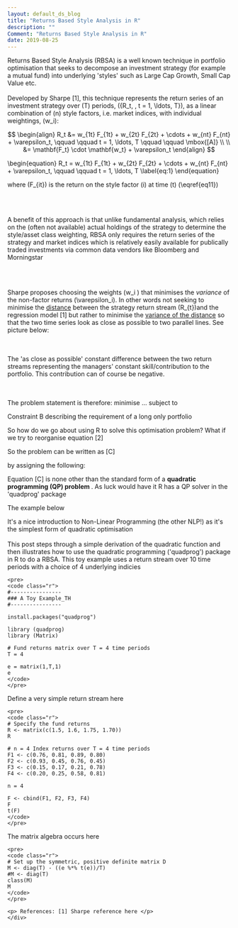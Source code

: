 ```yaml
---
layout: default_ds_blog
title: "Returns Based Style Analysis in R"
description: ""
Comment: "Returns Based Style Analysis in R"
date: 2019-08-25
---
```


<div id="wrapper">
	<div id="blog-page" class="blogcontainer">

Returns Based Style Analysis (RBSA) is a well known technique in portfolio optimisation that seeks to decompose an investment strategy (for example a mutual fund) into 
underlying 'styles' such as Large Cap Growth, Small Cap Value etc. <br><br>
Developed by Sharpe [1], this technique represents the return series of an investment strategy over \(T\) periods,
\(\{R_t, \, t = 1, \ldots, T\}\), as a linear combination of \(n\) style factors, i.e. market indices, with individual weightings, \(w_i\):

$$ \begin{align} R_t &= w_{1t} F_{1t} + w_{2t} F_{2t} + \cdots + w_{nt} F_{nt} + \varepsilon_t, \qquad \qquad t = 1, \ldots, T \qquad \qquad \mbox{[A]} \\ \\
 &= \mathbf{F_t} \cdot \mathbf{w_t} + \varepsilon_t
\end{align} 
$$

\begin{equation} R_t = w_{1t} F_{1t} + w_{2t} F_{2t} + \cdots + w_{nt} F_{nt} + \varepsilon_t, \qquad \qquad t = 1, \ldots, T \label{eq:1} 
\end{equation}
 
where \(F_{it}\) is the return on the style factor \(i\) at time \(t\) \(\eqref{eq11}\)

<br><br> 

A benefit of this approach is that unlike fundamental analysis, which relies on the (often not available) actual holdings of the strategy to determine the style/asset class weighting, RBSA only 
requires the return series of the strategy and market indices which is relatively easily available for publically traded investments via common data vendors like Bloomberg and Morningstar 

<br><br>

Sharpe proposes choosing the weights \(w_i \) that minimises the <i>variance</i> of the non-factor returns \(\varepsilon_i\). In other words not seeking to minimise the 
<u>distance</u> between
the strategy return stream \(R_{t}\)and the regression model [1] but rather to minimise the <u>variance of the distance</u> so that the two time series look as close as possible
to two parallel lines. See picture below:

<br><br>
The 'as close as possible' constant difference between the two return streams representing the managers' constant skill/contribution to the portfolio. This contribution can of 
course be negative.

<br><br>
The problem statement is therefore:
minimise ... subject to 

Constraint B describing the requirement of a long only portfolio <br>

So how do we go about using R to solve this optimisation problem? What if we try to reorganise equation [2]

So the problem can be written as [C]

by assigning the following:

Equation [C] is none other than the standard form of a <b> quadratic programming (QP) problem </b>. As luck would have it R has a QP solver in the 'quadprog' package
   
The example below 

It's a nice introduction to Non-Linear Programming (the other NLP!) as it's the simplest form of quadratic optimisation <br><br>
This post steps through a simple derivation of the quadratic function and then illustrates how to use the quadratic programming ('quadprog') package in R to do a RBSA. This toy
example uses a return stream over 10 time periods with a choice of 4 underlying indicies 

	<pre>
	<code class="r">
	#----------------
	### A Toy Example_TH
	#----------------

	install.packages("quadprog")

	library (quadprog)
	library (Matrix)

	# Fund returns matrix over T = 4 time periods
	T = 4

	e = matrix(1,T,1)
	e
	</code>
	</pre>

Define a very simple return stream here

	<pre> 
	<code class="r">
	# Specify the fund returns
	R <- matrix(c(1.5, 1.6, 1.75, 1.70))
	R

	# n = 4 Index returns over T = 4 time periods
	F1 <- c(0.76, 0.81, 0.89, 0.80)
	F2 <- c(0.93, 0.45, 0.76, 0.45)
	F3 <- c(0.15, 0.17, 0.21, 0.78)
	F4 <- c(0.20, 0.25, 0.58, 0.81)

	n = 4

	F <- cbind(F1, F2, F3, F4)
	F
	t(F)
	</code>
	</pre>

The matrix algebra occurs here

	<pre> 
	<code class="r">
	# Set up the symmetric, positive definite matrix D
	M <- diag(T) - ((e %*% t(e))/T)
	#M <- diag(T)
	class(M)
	M
	</code>
	</pre>
	
	<p> References: [1] Sharpe reference here </p>
	</div>

</div>